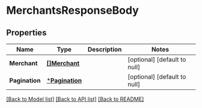 # MerchantsResponseBody

## Properties
Name | Type | Description | Notes
------------ | ------------- | ------------- | -------------
**Merchant** | [**[]Merchant**](Merchant.md) |  | [optional] [default to null]
**Pagination** | [***Pagination**](Pagination.md) |  | [optional] [default to null]

[[Back to Model list]](../README.md#documentation-for-models) [[Back to API list]](../README.md#documentation-for-api-endpoints) [[Back to README]](../README.md)


